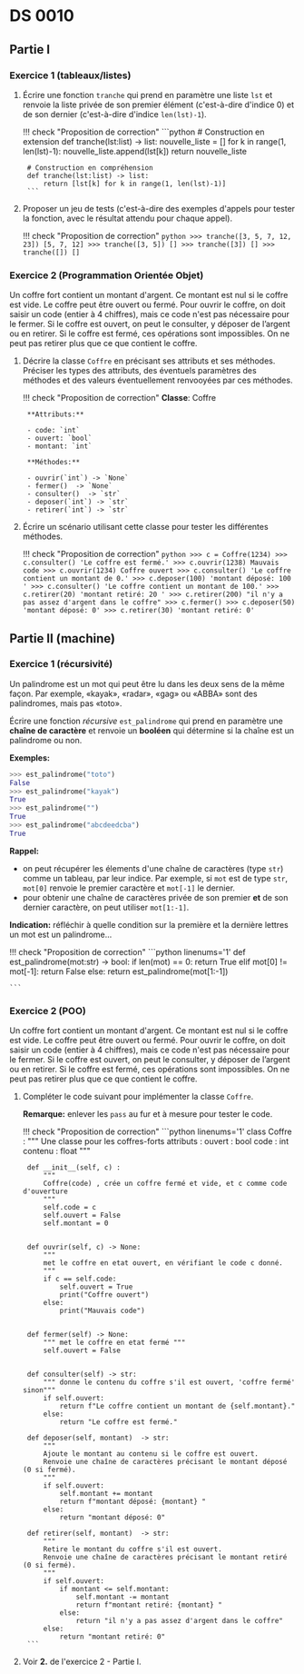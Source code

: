 # DS 0010


## Partie I

### Exercice 1 (tableaux/listes)

1. Écrire une fonction `tranche` qui prend en paramètre une liste `lst` et renvoie la liste privée de son premier élément (c'est-à-dire d'indice 0) et de son dernier (c'est-à-dire d'indice `len(lst)-1`).

    !!! check "Proposition de correction"
        ```python
        # Construction en extension
        def tranche(lst:list) -> list:
            nouvelle_liste = []
            for k in range(1, len(lst)-1):
                nouvelle_liste.append(lst[k])
            return nouvelle_liste

        # Construction en compréhension
        def tranche(lst:list) -> list:
            return [lst[k] for k in range(1, len(lst)-1)]
        ```

2. Proposer un jeu de tests (c'est-à-dire des exemples d'appels pour tester la fonction, avec le résultat attendu pour chaque appel).

    !!! check "Proposition de correction"
        ```python
        >>> tranche([3, 5, 7, 12, 23])
        [5, 7, 12]
        >>> tranche([3, 5])
        []
        >>> tranche([3])
        []
        >>> tranche([])
        []
        ```
### Exercice 2 (Programmation Orientée Objet)

Un coffre fort contient un montant d'argent. Ce montant est nul si le coffre est vide. Le coffre peut être ouvert ou fermé. Pour ouvrir le coffre, on doit saisir un code (entier à 4 chiffres), mais ce code n'est pas nécessaire pour le fermer. Si le coffre est ouvert, on peut le consulter, y déposer de l’argent ou en retirer. Si le coffre est fermé, ces opérations sont impossibles. On ne peut pas retirer plus que ce que contient le coffre.

1. Décrire la classe `Coffre` en précisant ses attributs et ses méthodes. Préciser les types des attributs, des éventuels paramètres des méthodes et des valeurs éventuellement renvooyées par ces méthodes.

    !!! check "Proposition de correction"
        **Classe**: Coffre

        **Attributs:**
        
        - code: `int`
        - ouvert: `bool`
        - montant: `int`

        **Méthodes:**

        - ouvrir(`int`) -> `None`
        - fermer()  -> `None`
        - consulter()  -> `str`
        - deposer(`int`) -> `str`
        - retirer(`int`) -> `str`

2. Écrire un scénario utilisant cette classe pour tester les différentes méthodes.

    !!! check "Proposition de correction"
        ```python
        >>> c = Coffre(1234)
        >>> c.consulter()
        'Le coffre est fermé.'
        >>> c.ouvrir(1238)
        Mauvais code
        >>> c.ouvrir(1234)
        Coffre ouvert
        >>> c.consulter()
        'Le coffre contient un montant de 0.'
        >>> c.deposer(100)
        'montant déposé: 100 '
        >>> c.consulter()
        'Le coffre contient un montant de 100.'
        >>> c.retirer(20)
        'montant retiré: 20 '
        >>> c.retirer(200)
        "il n'y a pas assez d'argent dans le coffre"
        >>> c.fermer()
        >>> c.deposer(50)
        'montant déposé: 0'
        >>> c.retirer(30)
        'montant retiré: 0'
        ```

## Partie II (machine)

### Exercice 1 (récursivité)

Un palindrome est un mot qui peut être lu dans les deux sens de la même façon. Par exemple, «kayak», «radar», «gag» ou «ABBA» sont des palindromes, mais pas «toto».

Écrire une fonction *récursive* `est_palindrome` qui prend en paramètre une **chaîne de caractère** et renvoie un **booléen** qui détermine si la chaîne est un palindrome ou non.

**Exemples:**

```python 
>>> est_palindrome("toto")
False
>>> est_palindrome("kayak")
True
>>> est_palindrome("")
True
>>> est_palindrome("abcdeedcba")
True
```

**Rappel:**
- on peut récupérer les élements d'une chaîne de caractères (type `str`) comme un tableau, par leur indice. Par exemple, si `mot` est de type `str`, `mot[0]` renvoie le premier caractère et `mot[-1]` le dernier.
- pour obtenir une chaîne de caractères privée de son premier **et** de son dernier caractère, on peut utiliser `mot[1:-1]`.

**Indication:** réfléchir à quelle condition sur la première et la dernière lettres un mot est un palindrome...

!!! check "Proposition de correction"
    ```python linenums='1'
    def est_palindrome(mot:str) -> bool:
    if len(mot) == 0:
        return True
    elif mot[0] != mot[-1]:
        return False
    else:
        return est_palindrome(mot[1:-1])

    ```


### Exercice 2 (POO)

Un coffre fort contient un montant d'argent. Ce montant est nul si le coffre est vide. Le coffre peut être ouvert ou fermé. Pour ouvrir le coffre, on doit saisir un code (entier à 4 chiffres), mais ce code n'est pas nécessaire pour le fermer. Si le coffre est ouvert, on peut le consulter, y déposer de l’argent ou en retirer. Si le coffre est fermé, ces opérations sont impossibles. On ne peut pas retirer plus que ce que contient le coffre.

1. Compléter le code suivant pour implémenter la classe `Coffre`.

    **Remarque:** enlever les `pass` au fur et à mesure pour tester le code.

    
    !!! check "Proposition de correction"
        ```python linenums='1'
        class Coffre :
        """ Une classe pour les coffres-forts 
            attributs : 
               ouvert  : bool 
               code : int
               contenu : float
        """ 

        def __init__(self, c) :
            """
            Coffre(code) , crée un coffre fermé et vide, et c comme code d'ouverture
            """
            self.code = c
            self.ouvert = False
            self.montant = 0


        def ouvrir(self, c) -> None:
            """
            met le coffre en etat ouvert, en vérifiant le code c donné.
            """
            if c == self.code:
                self.ouvert = True
                print("Coffre ouvert")
            else:
                print("Mauvais code")


        def fermer(self) -> None:
            """ met le coffre en etat fermé """
            self.ouvert = False


        def consulter(self) -> str:
            """ donne le contenu du coffre s'il est ouvert, 'coffre fermé' sinon"""
            if self.ouvert:
                return f"Le coffre contient un montant de {self.montant}."
            else:
                return "Le coffre est fermé."

        def deposer(self, montant)  -> str:
            """
            Ajoute le montant au contenu si le coffre est ouvert.
            Renvoie une chaîne de caractères précisant le montant déposé (0 si fermé).
            """
            if self.ouvert:
                self.montant += montant
                return f"montant déposé: {montant} "
            else:
                return "montant déposé: 0"

        def retirer(self, montant)  -> str:
            """
            Retire le montant du coffre s'il est ouvert.
            Renvoie une chaîne de caractères précisant le montant retiré (0 si fermé).
            """
            if self.ouvert:
                if montant <= self.montant:
                    self.montant -= montant
                    return f"montant retiré: {montant} "
                else:
                    return "il n'y a pas assez d'argent dans le coffre"
            else:
                return "montant retiré: 0"
        ```
        

2. Voir **2.** de l'exercice 2 - Partie I.